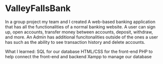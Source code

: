 # ValleyFallsBank
In a group project my team and I created A web-based banking application that has all the functionalities of a normal banking website. A user can sign up, open accounts, transfer money between accounts, deposit, withdraw, and more. An Admin has additional funcitonalities outside of the ones a user has such as the ability to see transaction history and delete accounts.

What I learned:
SQL for our database
HTML/CSS for the front-end
PHP to help connect the front-end and backend
Xampp to manage our database
